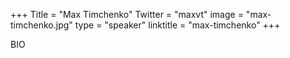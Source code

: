 +++
Title = "Max Timchenko"
Twitter = "maxvt"
image = "max-timchenko.jpg"
type = "speaker"
linktitle = "max-timchenko"
+++

BIO